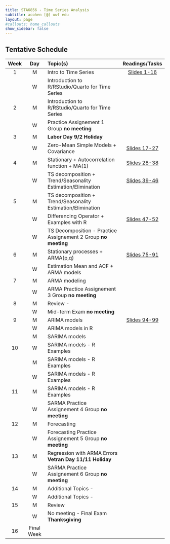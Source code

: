 ```yaml
---
title: STA6856 - Time Series Analysis 
subtitle: acohen [@] uwf edu
layout: page
#callouts: home_callouts
show_sidebar: false
---
```



## Tentative Schedule

| **Week** | **Day** | **Topic(s)** | **Readings/Tasks** |
|:-:|:---:|:--------------------|:--:|
| 1    | M     | Intro to Time Series | [Slides 1-16](https://acohenstat.github.io/STA6856/STA6856_Time_Series_Slides_AC.pdf#page=2)|
|      | W     | Introduction to R/RStudio/Quarto for Time Series | |
| 2    | M     | Introduction to R/RStudio/Quarto for Time Series | | 
|      | W     | Practice Assignement 1 Group **no meeting** | |
| 3    | M     | **Labor Day 9/2 Holiday**
|      | W     | Zero-Mean Simple Models + Covariance |[Slides 17-27](https://acohenstat.github.io/STA6856/STA6856_Time_Series_Slides_AC.pdf#page=29) |
|  4   | M     | Stationary + Autocorrelation function + MA(1) | [Slides 28-38](https://acohenstat.github.io/STA6856/STA6856_Time_Series_Slides_AC.pdf#page=43)  | 
|      | W     | TS decomposition + Trend/Seasonality Estimation/Elimination | [Slides 39-46](https://acohenstat.github.io/STA6856/STA6856_Time_Series_Slides_AC.pdf#page=56)|
|  5   | M     | TS decomposition + Trend/Seasonality Estimation/Elimination|  | 
|      | W     | Differencing Operator + Examples with R | [Slides 47-52](https://acohenstat.github.io/STA6856/STA6856_Time_Series_Slides_AC.pdf#page=93)| 
|      | W     | TS Decomposition - Practice Assignement 2 Group **no meeting**| |
| 6    | M     | Stationary processes + ARMA(p,q)  |[Slides 75-91](https://acohenstat.github.io/STA6856/STA6856_Time_Series_Slides_AC.pdf#page=63) |
|      | W     | Estimation Mean and ACF + ARMA models |  | 
| 7    | M     | ARMA modeling | |
|      | W     | ARMA Practice Assignement 3 Group **no meeting** | |
| 8    | M     | Review - | |
|      | W     | Mid-term Exam **no meeting** ||
| 9    | M     | ARIMA models | [Slides 94-99](https://acohenstat.github.io/STA6856/STA6856_Time_Series_Slides_AC.pdf#page=112)  |
|      | W     | ARIMA models in R |  |
|      | M     | SARIMA models | |
| 10   | W     | SARIMA models - R Examples| |
|      | M     | SARIMA models - R Examples| |
|      | W     | SARIMA models - R Examples| |
|  11  | M     | SARIMA models - R Examples  | |
|      | W     | SARMA Practice Assignement 4 Group  **no meeting** | |
|   12 | M     | Forecasting | |
|      | W     | Forecasting Practice Assignement 5 Group  **no meeting**    | |
|  13  | M     | Regression with ARMA Errors **Vetran Day 11/11 Holiday**| |
|      | W     | SARMA Practice Assignement 6 Group  **no meeting** | |
|  14  | M     | Additional Topics -  | |
|      | W     | Additional Topics -  | |
|  15  | M     | Review | |
|      | W     | No meeting - Final Exam  **Thanksgiving** | |
| 16   | Final Week  |  | | 
